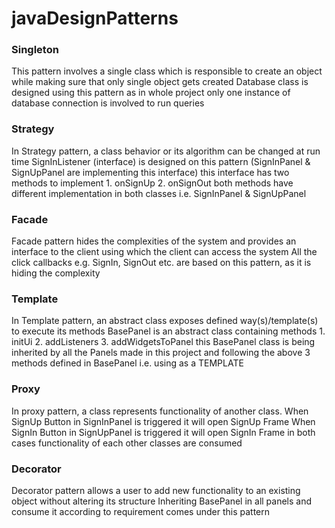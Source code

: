 # javaDesignPatterns



### Singleton
 This pattern involves a single class which is responsible to create an object while making sure that only single object gets created
 Database class is designed using this pattern as in whole project only one instance of database connection is involved to run queries


### Strategy
 In Strategy pattern, a class behavior or its algorithm can be changed at run time
 SignInListener (interface) is designed on this pattern (SignInPanel & SignUpPanel are implementing this interface)
 this interface has two methods to implement 1. onSignUp 2. onSignOut
 both methods have different implementation in both classes i.e. SignInPanel & SignUpPanel


### Facade
 Facade pattern hides the complexities of the system and provides an interface to the client using which the client can access the system
 All the click callbacks e.g. SignIn, SignOut etc. are based on this pattern, as it is hiding the complexity

### Template
 In Template pattern, an abstract class exposes defined way(s)/template(s) to execute its methods
 BasePanel is an abstract class containing methods 1. initUi  2. addListeners 3. addWidgetsToPanel
 this BasePanel class is being inherited by all the Panels made in this project and following the above 3 methods
 defined in BasePanel i.e. using as a TEMPLATE


### Proxy
 In proxy pattern, a class represents functionality of another class.
 When SignUp Button in SignInPanel is triggered it will open SignUp Frame
 When SignIn Button in SignUpPanel is triggered it will open SignIn Frame
in both cases functionality of each other classes are consumed

 ### Decorator
 Decorator pattern allows a user to add new functionality to an existing object without altering its structure
 Inheriting BasePanel in all panels and consume it according to requirement comes under this pattern

